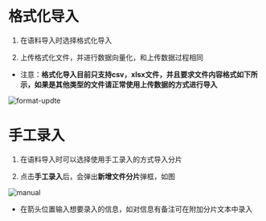 # 格式化导入

1. 在语料导入时选择格式化导入

2. 上传格式化文件，并进行数据向量化，和上传数据过程相同

- 注意：**格式化导入目前只支持csv，xlsx文件，并且要求文件内容格式如下所示，如果是其他类型的文件请正常使用上传数据的方式进行导入**

![format-updte](image.png)

# 手工录入

1. 在语料导入时可以选择使用手工录入的方式导入分片

2. 点击**手工录入**后，会弹出**新增文件分片**弹框，如图

![manual](image.png)

- 在箭头位置输入想要录入的信息，如对信息有备注可在附加分片文本中录入